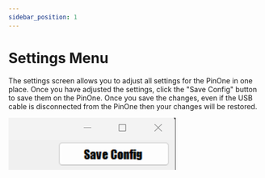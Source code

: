 ```yaml
---
sidebar_position: 1
---
```


# Settings Menu

The settings screen allows you to adjust all settings for the PinOne in one place. Once you have adjusted the settings, click the "Save Config" button to save them on the PinOne. Once you save the changes, even if the USB cable is disconnected from the PinOne then your changes will be restored.

![image](./img/settingsButtons.png)